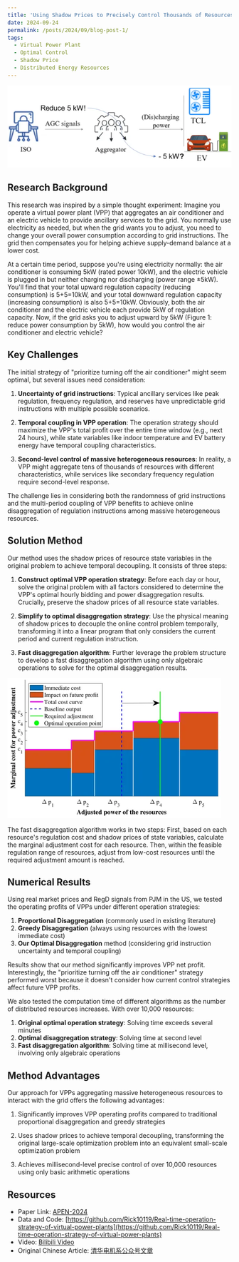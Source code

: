 ```yaml
---
title: 'Using Shadow Prices to Precisely Control Thousands of Resources with Simple Arithmetic'
date: 2024-09-24
permalink: /posts/2024/09/blog-post-1/
tags:
  - Virtual Power Plant
  - Optimal Control
  - Shadow Price
  - Distributed Energy Resources
---
```

![Figure 1: Diagram of real-time power disaggregation problem](/images/post1-1.jpg)


## Research Background

This research was inspired by a simple thought experiment: Imagine you operate a virtual power plant (VPP) that aggregates an air conditioner and an electric vehicle to provide ancillary services to the grid. You normally use electricity as needed, but when the grid wants you to adjust, you need to change your overall power consumption according to grid instructions. The grid then compensates you for helping achieve supply-demand balance at a lower cost.

At a certain time period, suppose you're using electricity normally: the air conditioner is consuming 5kW (rated power 10kW), and the electric vehicle is plugged in but neither charging nor discharging (power range ±5kW). You'll find that your total upward regulation capacity (reducing consumption) is 5+5=10kW, and your total downward regulation capacity (increasing consumption) is also 5+5=10kW. Obviously, both the air conditioner and the electric vehicle each provide 5kW of regulation capacity. Now, if the grid asks you to adjust upward by 5kW (Figure 1: reduce power consumption by 5kW), how would you control the air conditioner and electric vehicle?


## Key Challenges

The initial strategy of "prioritize turning off the air conditioner" might seem optimal, but several issues need consideration:

1. **Uncertainty of grid instructions**: Typical ancillary services like peak regulation, frequency regulation, and reserves have unpredictable grid instructions with multiple possible scenarios.

2. **Temporal coupling in VPP operation**: The operation strategy should maximize the VPP's total profit over the entire time window (e.g., next 24 hours), while state variables like indoor temperature and EV battery energy have temporal coupling characteristics.

3. **Second-level control of massive heterogeneous resources**: In reality, a VPP might aggregate tens of thousands of resources with different characteristics, while services like secondary frequency regulation require second-level response.

The challenge lies in considering both the randomness of grid instructions and the multi-period coupling of VPP benefits to achieve online disaggregation of regulation instructions among massive heterogeneous resources.

## Solution Method

Our method uses the shadow prices of resource state variables in the original problem to achieve temporal decoupling. It consists of three steps:

1. **Construct optimal VPP operation strategy**: Before each day or hour, solve the original problem with all factors considered to determine the VPP's optimal hourly bidding and power disaggregation results. Crucially, preserve the shadow prices of all resource state variables.

2. **Simplify to optimal disaggregation strategy**: Use the physical meaning of shadow prices to decouple the online control problem temporally, transforming it into a linear program that only considers the current period and current regulation instruction.

3. **Fast disaggregation algorithm**: Further leverage the problem structure to develop a fast disaggregation algorithm using only algebraic operations to solve for the optimal disaggregation results.

![Figure 4: Fast disaggregation algorithm](/images/post1-4.jpg)

The fast disaggregation algorithm works in two steps: First, based on each resource's regulation cost and shadow prices of state variables, calculate the marginal adjustment cost for each resource. Then, within the feasible regulation range of resources, adjust from low-cost resources until the required adjustment amount is reached.

## Numerical Results

Using real market prices and RegD signals from PJM in the US, we tested the operating profits of VPPs under different operation strategies:

1. **Proportional Disaggregation** (commonly used in existing literature)
2. **Greedy Disaggregation** (always using resources with the lowest immediate cost)
3. **Our Optimal Disaggregation** method (considering grid instruction uncertainty and temporal coupling)

Results show that our method significantly improves VPP net profit. Interestingly, the "prioritize turning off the air conditioner" strategy performed worst because it doesn't consider how current control strategies affect future VPP profits.

We also tested the computation time of different algorithms as the number of distributed resources increases. With over 10,000 resources:

1. **Original optimal operation strategy**: Solving time exceeds several minutes
2. **Optimal disaggregation strategy**: Solving time at second level
3. **Fast disaggregation algorithm**: Solving time at millisecond level, involving only algebraic operations

## Method Advantages

Our approach for VPPs aggregating massive heterogeneous resources to interact with the grid offers the following advantages:

1. Significantly improves VPP operating profits compared to traditional proportional disaggregation and greedy strategies

2. Uses shadow prices to achieve temporal decoupling, transforming the original large-scale optimization problem into an equivalent small-scale optimization problem

3. Achieves millisecond-level precise control of over 10,000 resources using only basic arithmetic operations

## Resources

- Paper Link: [APEN-2024](https://www.sciencedirect.com/science/article/pii/S0306261924002599)
- Data and Code: [https://github.com/Rick10119/Real-time-operation-strategy-of-virtual-power-plants](https://github.com/Rick10119/Real-time-operation-strategy-of-virtual-power-plants)
- Video: [Bilibili Video](https://www.bilibili.com/video/BV1CpQDYDE67)
- Original Chinese Article: [清华电机系公众号文章](https://mp.weixin.qq.com/s/735kxKLqd2lvPHmqsqO9oA)

